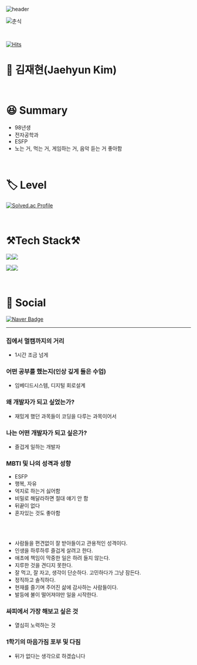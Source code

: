 ![header](https://capsule-render.vercel.app/api?type=waving&color=fdecc8&height=300&section=header&text=Jaehyun's%20GitHub&fontSize=60&fontColor=032539)



![춘식](https://user-images.githubusercontent.com/122425985/229136058-468e62e6-28b0-49b1-abac-27dc7b40c13b.gif)

<br/>

[![Hits](https://hits.seeyoufarm.com/api/count/incr/badge.svg?url=https%3A%2F%2Fgithub.com%2FKimJ4ehyune&count_bg=%2379C83D&title_bg=%23555555&icon=&icon_color=%23E7E7E7&title=hits&edge_flat=false)](https://hits.seeyoufarm.com)   
# 🐝 김재현(Jaehyun Kim)
<br/>


# 😆 Summary

-  98년생
-  전자공학과
-  ESFP
-  노는 거, 먹는 거, 게임하는 거, 음악 듣는 거 좋아함
  
<br/>

# :label: Level

[![Solved.ac Profile](http://mazassumnida.wtf/api/v2/generate_badge?boj=niggaud)](https://solved.ac/niggaud/)

<br/>

# ⚒️Tech Stack⚒️

<img src="https://img.shields.io/badge/Java-007396?style=for-the-badge&logo=Java&logoColor=white"><img src="https://img.shields.io/badge/i'm-starter-green"/>

<img src="https://img.shields.io/badge/Python-3776AB?style=for-the-badge&logo=Python&logoColor=white"><img src="https://img.shields.io/badge/i'm-starter-green"/>

<br/>

# :calling: Social

[![Naver Badge](https://img.shields.io/badge/Naver_email-03C75A?style=for-the-badge&logo=Naver&logoColor=white)](mailto:niggaud@naver.com)


---

### 집에서 멀캠까지의 거리
 - 1시간 조금 넘게 
### 어떤 공부를 했는지(인상 깊게 들은 수업)
 - 임베디드시스템, 디지털 회로설계
### 왜 개발자가 되고 싶었는가?
 - 재밌게 했던 과목들이 코딩을 다루는 과목이어서
### 나는 어떤 개발자가 되고 싶은가?
 - 즐겁게 일하는 개발자
### MBTI 및 나의 성격과 성향
 - ESFP
 - 행복, 자유
 - 억지로 하는거 싫어함
 - 비밀로 해달라하면 절대 얘기 안 함
 - 뒤끝이 없다
 - 혼자있는 것도 좋아함
  <br>
  <br>

 - 사람들을 편견없이 잘 받아들이고 관용적인 성격이다.
 - 인생을 하루하루 즐겁게 살려고 한다.
 - 애초에 책임이 막중한 일은 하려 들지 않는다.
 - 지루한 것을 견디지 못한다.
 - 잘 먹고, 잘 자고, 생각이 단순하다. 고민하다가 그냥 잠든다.
 - 정직하고 솔직하다.
 - 현재를 즐기며 주어진 삶에 감사하는 사람들이다.
 - 발등에 불이 떨어져야만 일을 시작한다.
### 싸피에서 가장 해보고 싶은 것
 - 열심히 노력하는 것
### 1학기의 마음가짐 포부 및 다짐
 - 뒤가 없다는 생각으로 하겠습니다